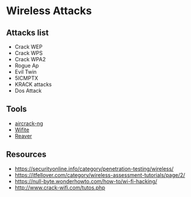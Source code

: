 
# Wireless Attacks

## Attacks list
   * Crack WEP
   * Crack WPS
   * Crack WPA2
   * Rogue Ap
   * Evil Twin
   * 5ICMPTX
   * KRACK attacks
   * Dos Attack
   
## Tools
   * [aircrack-ng](https://www.aircrack-ng.org)
   * [Wifite](https://code.google.com/archive/p/wifite/)
   * [Reaver](https://code.google.com/archive/p/reaver-wps/wikis/README.wiki)
   
## Resources
   * https://securityonline.info/category/penetration-testing/wireless/
   * https://itfellover.com/category/wireless-assessment-tutorials/page/2/
   * https://null-byte.wonderhowto.com/how-to/wi-fi-hacking/
   * http://www.crack-wifi.com/tutos.php
